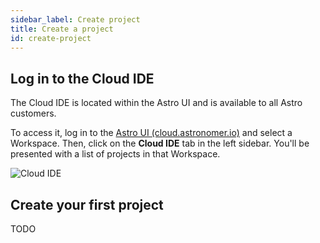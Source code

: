 ```yaml
---
sidebar_label: Create project
title: Create a project
id: create-project
---
```


## Log in to the Cloud IDE

The Cloud IDE is located within the Astro UI and is available to all Astro customers.

To access it, log in to the [Astro UI (cloud.astronomer.io)](cloud.astronomer.io) and select a Workspace. Then, click on the **Cloud IDE** tab in the left sidebar. You'll be presented with a list of projects in that Workspace.

![Cloud IDE](/img/cloud-ide/project-list.png)

## Create your first project

TODO
